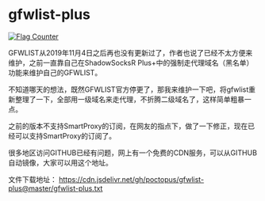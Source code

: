 # gfwlist-plus

<a href="https://info.flagcounter.com/a90Q"><img src="https://s05.flagcounter.com/countxl/a90Q/bg_FFFFFF/txt_000000/border_CCCCCC/columns_8/maxflags_24/viewers_0/labels_0/pageviews_0/flags_0/percent_0/" alt="Flag Counter" border="0"></a>

GFWLIST从2019年11月4日之后再也没有更新过了，作者也说了已经不太方便来维护，之前一直靠自己在ShadowSocksR Plus+中的强制走代理域名（黑名单）功能来维护自己的GFWLIST。

不知道哪天的想法，既然GFWLIST官方停更了，那我来维护一下吧，将gfwlist重新整理了一下，全部用一级域名来走代理，不折腾二级域名了，这样简单粗暴一点。

之前的版本不支持SmartProxy的订阅，在网友的指点下，做了一下修正，现在已经可以支持SmartProxy的订阅了。

很多地区访问GITHUB已经有问题，网上有一个免费的CDN服务，可以从GITHUB自动镜像，大家可以用这个地址。

文件下载地址：
https://cdn.jsdelivr.net/gh/poctopus/gfwlist-plus@master/gfwlist-plus.txt
